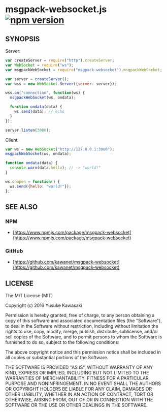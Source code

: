 # msgpack-websocket.js [![npm version](https://badge.fury.io/js/msgpack-websocket.svg)](http://badge.fury.io/js/msgpack-websocket)

## SYNOPSIS

Server:

```js
var createServer = require("http").createServer;
var WebSocket = require("ws");
var msgpackWebSocket = require("msgpack-websocket").msgpackWebSocket;

var server = createServer();
var wss = new WebSocket.Server({server: server});

wss.on("connection", function(ws) {
  msgpackWebSocket(ws, ondata);

  function ondata(data) {
    ws.send(data); // echo
  }
});

server.listen(3000);
```

Client:

```js
var ws = new WebSocket("http://127.0.0.1:3000");
msgpackWebSocket(ws, ondata);

function ondata(data) {
  console.warn(data.hello); // -> "world!"
}

ws.onopen = function() {
  ws.send({hello: "world!"});
};
```

## SEE ALSO

### NPM

- [https://www.npmjs.com/package/msgpack-websocket](https://www.npmjs.com/package/msgpack-websocket)

### GitHub

- [https://github.com/kawanet/msgpack-websocket](https://github.com/kawanet/msgpack-websocket)

## LICENSE

The MIT License (MIT)

Copyright (c) 2016 Yusuke Kawasaki

Permission is hereby granted, free of charge, to any person obtaining a copy
of this software and associated documentation files (the "Software"), to deal
in the Software without restriction, including without limitation the rights
to use, copy, modify, merge, publish, distribute, sublicense, and/or sell
copies of the Software, and to permit persons to whom the Software is
furnished to do so, subject to the following conditions:

The above copyright notice and this permission notice shall be included in all
copies or substantial portions of the Software.

THE SOFTWARE IS PROVIDED "AS IS", WITHOUT WARRANTY OF ANY KIND, EXPRESS OR
IMPLIED, INCLUDING BUT NOT LIMITED TO THE WARRANTIES OF MERCHANTABILITY,
FITNESS FOR A PARTICULAR PURPOSE AND NONINFRINGEMENT. IN NO EVENT SHALL THE
AUTHORS OR COPYRIGHT HOLDERS BE LIABLE FOR ANY CLAIM, DAMAGES OR OTHER
LIABILITY, WHETHER IN AN ACTION OF CONTRACT, TORT OR OTHERWISE, ARISING FROM,
OUT OF OR IN CONNECTION WITH THE SOFTWARE OR THE USE OR OTHER DEALINGS IN THE
SOFTWARE.
